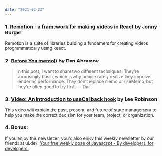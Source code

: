 ```yaml
---
date: "2021-02-23"
---
```


### 1. [Remotion - a framework for making videos in React](https://twitter.com/JNYBGR/status/1358824089960542208) by Jonny Burger

Remotion is a suite of libraries building a fundament for creating videos programmatically using React.

### 2. [Before You memo()](https://overreacted.io/before-you-memo/) by Dan Abramov

> In this post, I want to share two different techniques. They’re surprisingly basic, which is why people rarely realize they improve rendering performance. They don’t replace memo or useMemo, but they’re often good to try first. — Dan

### 3. [Video: An introduction to useCallback hook](https://www.youtube.com/watch?v=u_o09PD_qAs) by Lee Robinson

This video will explain the past, present, and future of state management to help you make the correct decision for your team, project, or organization.

### 4. Bonus:

If you enjoy this newsletter, you'd also enjoy this weekly newsletter by our friends at ui.dev: [Your free weekly dose of Javascript - By developers, for developers.](https://ui.dev/bytes/?r=sid)

